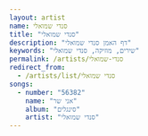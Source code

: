 ```yaml
---
layout: artist
name: סנדי שמואלי
title: "סנדי שמואלי"
description: "דף האמן סנדי שמואלי"
keywords: "שירים, מוזיקה, סנדי שמואלי"
permalink: /artists/סנדי-שמואלי
redirect_from:
  - /artists/list/סנדי שמואלי
songs:
  - number: "56382"
    name: "אני שר"
    album: "סינגלים"
    artist: "סנדי שמואלי"
---
```


